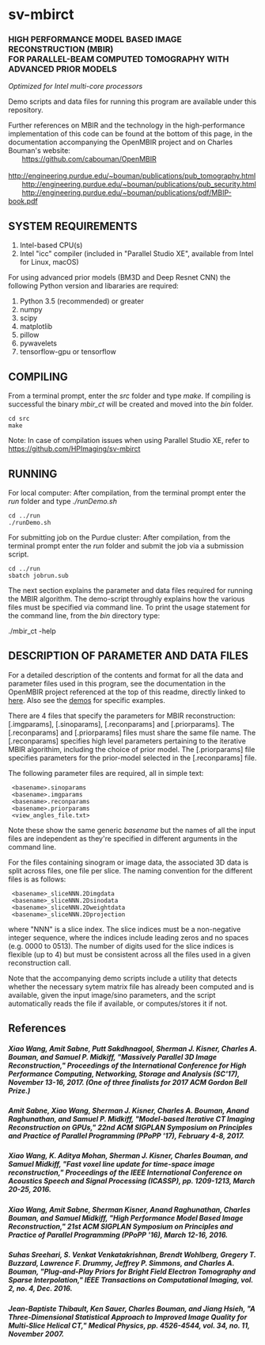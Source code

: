 # sv-mbirct

### HIGH PERFORMANCE MODEL BASED IMAGE RECONSTRUCTION (MBIR) </br> FOR PARALLEL-BEAM COMPUTED TOMOGRAPHY WITH ADVANCED PRIOR MODELS
*Optimized for Intel multi-core processors*

Demo scripts and data files for running this program are available under this repository.

Further references on MBIR and the technology in the high-performance implementation of this
code can be found at the bottom of this page, in the documentation accompanying the OpenMBIR
project and on Charles Bouman's website:  
&nbsp;&nbsp;&nbsp;&nbsp;&nbsp;&nbsp;
https://github.com/cabouman/OpenMBIR  
&nbsp;&nbsp;&nbsp;&nbsp;&nbsp;&nbsp;
http://engineering.purdue.edu/~bouman/publications/pub_tomography.html  
&nbsp;&nbsp;&nbsp;&nbsp;&nbsp;&nbsp;
http://engineering.purdue.edu/~bouman/publications/pub_security.html  
&nbsp;&nbsp;&nbsp;&nbsp;&nbsp;&nbsp;
http://engineering.purdue.edu/~bouman/publications/pdf/MBIP-book.pdf

## SYSTEM REQUIREMENTS

1. Intel-based CPU(s)
2. Intel "icc" compiler (included in "Parallel Studio XE", available from Intel for Linux, macOS)

For using advanced prior models (BM3D and Deep Resnet CNN) the following Python version and libararies are required:
1. Python 3.5 (recommended) or greater
2. numpy
3. scipy
4. matplotlib
5. pillow
6. pywavelets
7. tensorflow-gpu or tensorflow 

## COMPILING

From a terminal prompt, enter the *src* folder and type *make*. If
compiling is successful the binary *mbir_ct* will be created and moved into
the *bin* folder. 
```
cd src  
make
```
Note: In case of compilation issues when using Parallel Studio XE, refer to
https://github.com/HPImaging/sv-mbirct


## RUNNING

For local computer: After compilation, from the terminal prompt enter the *run* folder and type *./runDemo.sh*
```
cd ../run
./runDemo.sh
```

For submitting job on the Purdue cluster: After compilation, from the terminal prompt enter the *run* folder and submit the job via a submission script.
```
cd ../run
sbatch jobrun.sub
```
The next section explains the parameter and data files required for running the MBIR algorithm.
The demo-script throughly explains how the various files must be specified via command line.
To print the usage statement for the command line, from the *bin* directory type:

./mbir_ct -help


## DESCRIPTION OF PARAMETER AND DATA FILES

For a detailed description of the contents and format for all the data and parameter
files used in this program, see the documentation in the OpenMBIR project
referenced at the top of this readme, directly linked to 
[here](https://github.com/cabouman/OpenMBIR/raw/master/Documentation/MBIR-Modular-specification.docx).
Also see the [demos](https://github.com/sjkisner/mbir-demos)
for specific examples.

There are 4 files that specify the parameters for MBIR reconstruction: [.imgparams], [.sinoparams], [.reconparams] and [.priorparams].
The [.reconparams] and [.priorparams] files must share the same file name. 
The [.reconparams] specifies high level parameters pertaining to the iterative MBIR algorithim, including the choice of prior model.
The [.priorparams] file specifies parameters for the prior-model selected in the [.reconparams] file.

The following parameter files are required, all in simple text:

     <basename>.sinoparams  
     <basename>.imgparams  
     <basename>.reconparams  
     <basename>.priorparams
     <view_angles_file.txt>

Note these show the same generic *basename* but the names of all
the input files are independent as they're specified in different
arguments in the command line.

For the files containing sinogram or image data,
the associated 3D data is split across files, one file per slice.
The naming convention for the different files is as follows:

     <basename>_sliceNNN.2Dimgdata
     <basename>_sliceNNN.2Dsinodata
     <basename>_sliceNNN.2Dweightdata
     <basename>_sliceNNN.2Dprojection

where "NNN" is a slice index. The slice indices must be a non-negative 
integer sequence, where the indices include leading zeros and no 
spaces (e.g. 0000 to 0513). 
The number of digits used for the slice indices is flexible (up to 4) 
but must be consistent across all the files used in a given reconstruction call.

Note that the accompanying demo scripts include a utility that detects whether
the necessary sytem matrix file has already been computed and is available, 
given the input image/sino parameters, and the script automatically reads
the file if available, or computes/stores it if not.

## References

##### Xiao Wang, Amit Sabne, Putt Sakdhnagool, Sherman J. Kisner, Charles A. Bouman, and Samuel P. Midkiff, "Massively Parallel 3D Image Reconstruction," *Proceedings of the International Conference for High Performance Computing, Networking, Storage and Analysis (SC'17)*, November 13-16, 2017. (One of three finalists for 2017 ACM Gordon Bell Prize.)

##### Amit Sabne, Xiao Wang, Sherman J. Kisner, Charles A. Bouman, Anand Raghunathan, and Samuel P. Midkiff, "Model-based Iterative CT Imaging Reconstruction on GPUs," *22nd ACM SIGPLAN Symposium on Principles and Practice of Parallel Programming (PPoPP '17)*, February 4-8, 2017.

##### Xiao Wang, K. Aditya Mohan, Sherman J. Kisner, Charles Bouman, and Samuel Midkiff, "Fast voxel line update for time-space image reconstruction," *Proceedings of the IEEE International Conference on Acoustics Speech and Signal Processing (ICASSP)*, pp. 1209-1213, March 20-25, 2016.

##### Xiao Wang, Amit Sabne, Sherman Kisner, Anand Raghunathan, Charles Bouman, and Samuel Midkiff, "High Performance Model Based Image Reconstruction," *21st ACM SIGPLAN Symposium on Principles and Practice of Parallel Programming (PPoPP '16)*, March 12-16, 2016. 

##### Suhas Sreehari, S. Venkat Venkatakrishnan, Brendt Wohlberg, Gregery T. Buzzard, Lawrence F. Drummy, Jeffrey P. Simmons, and Charles A. Bouman, "Plug-and-Play Priors for Bright Field Electron Tomography and Sparse Interpolation," *IEEE Transactions on Computational Imaging*, vol. 2, no. 4, Dec. 2016. 

##### Jean-Baptiste Thibault, Ken Sauer, Charles Bouman, and Jiang Hsieh, "A Three-Dimensional Statistical Approach to Improved Image Quality for Multi-Slice Helical CT," *Medical Physics*, pp. 4526-4544, vol. 34, no. 11, November 2007.
